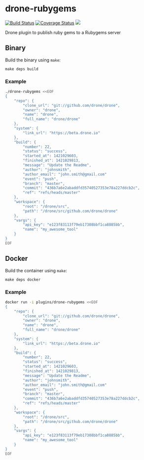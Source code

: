 # drone-rubygems

[![Build Status](http://beta.drone.io/api/badges/drone-plugins/drone-rubygems/status.svg)](http://beta.drone.io/drone-plugins/drone-rubygems)
[![Coverage Status](https://aircover.co/badges/drone-plugins/drone-rubygems/coverage.svg)](https://aircover.co/drone-plugins/drone-rubygems)
[![](https://badge.imagelayers.io/plugins/drone-rubygems:latest.svg)](https://imagelayers.io/?images=plugins/drone-rubygems:latest 'Get your own badge on imagelayers.io')

Drone plugin to publish ruby gems to a Rubygems server

## Binary

Build the binary using `make`:

```
make deps build
```

### Example

```sh
./drone-rubygems <<EOF
{
    "repo": {
        "clone_url": "git://github.com/drone/drone",
        "owner": "drone",
        "name": "drone",
        "full_name": "drone/drone"
    },
    "system": {
        "link_url": "https://beta.drone.io"
    },
    "build": {
        "number": 22,
        "status": "success",
        "started_at": 1421029603,
        "finished_at": 1421029813,
        "message": "Update the Readme",
        "author": "johnsmith",
        "author_email": "john.smith@gmail.com"
        "event": "push",
        "branch": "master",
        "commit": "436b7a6e2abaddfd35740527353e78a227ddcb2c",
        "ref": "refs/heads/master"
    },
    "workspace": {
        "root": "/drone/src",
        "path": "/drone/src/github.com/drone/drone"
    },
    "vargs": {
        "api_key": "e123f83113f79eb17308bbf1ca8885bb",
        "name": "my_awesome_tool"
    }
}
EOF
```

## Docker

Build the container using `make`:

```
make deps docker
```

### Example

```sh
docker run -i plugins/drone-rubygems <<EOF
{
    "repo": {
        "clone_url": "git://github.com/drone/drone",
        "owner": "drone",
        "name": "drone",
        "full_name": "drone/drone"
    },
    "system": {
        "link_url": "https://beta.drone.io"
    },
    "build": {
        "number": 22,
        "status": "success",
        "started_at": 1421029603,
        "finished_at": 1421029813,
        "message": "Update the Readme",
        "author": "johnsmith",
        "author_email": "john.smith@gmail.com"
        "event": "push",
        "branch": "master",
        "commit": "436b7a6e2abaddfd35740527353e78a227ddcb2c",
        "ref": "refs/heads/master"
    },
    "workspace": {
        "root": "/drone/src",
        "path": "/drone/src/github.com/drone/drone"
    },
    "vargs": {
        "api_key": "e123f83113f79eb17308bbf1ca8885bb",
        "name": "my_awesome_tool"
    }
}
EOF
```

